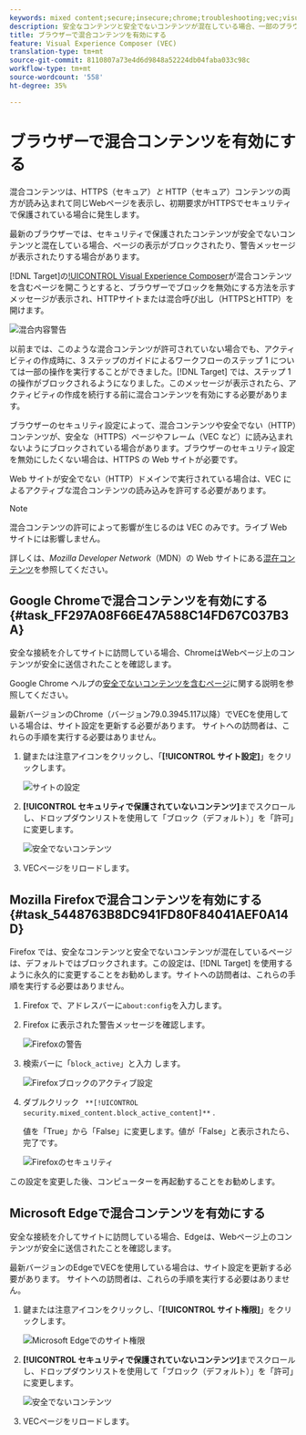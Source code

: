 ```yaml
---
keywords: mixed content;secure;insecure;chrome;troubleshooting;vec;visual experience composer;unsecure;http;https;firefox;internet explorer
description: 安全なコンテンツと安全でないコンテンツが混在している場合、一部のブラウザーではページの表示がブロックされます。
title: ブラウザーで混合コンテンツを有効にする
feature: Visual Experience Composer (VEC)
translation-type: tm+mt
source-git-commit: 8110807a73e4d6d9848a52224db04faba033c98c
workflow-type: tm+mt
source-wordcount: '558'
ht-degree: 35%

---
```



# ブラウザーで混合コンテンツを有効にする

混合コンテンツは、HTTPS（セキュア）*と* HTTP（セキュア）コンテンツの両方が読み込まれて同じWebページを表示し、初期要求がHTTPSでセキュリティで保護されている場合に発生します。

最新のブラウザーでは、セキュリティで保護されたコンテンツが安全でないコンテンツと混在している場合、ページの表示がブロックされたり、警告メッセージが表示されたりする場合があります。

[!DNL Target]の[!UICONTROL Visual Experience Composer](VEC)が混合コンテンツを含むページを開こうとすると、ブラウザーでブロックを無効にする方法を示すメッセージが表示され、HTTPサイトまたは混合呼び出し（HTTPSとHTTP）を開けます。

![混合内容警告](/help/c-experiences/c-visual-experience-composer/r-troubleshoot-composer/assets/mixed_content_warning.png)

以前までは、このような混合コンテンツが許可されていない場合でも、アクティビティの作成時に、3 ステップのガイドによるワークフローのステップ 1 については一部の操作を実行することができました。[!DNL Target] では、ステップ 1 の操作がブロックされるようになりました。このメッセージが表示されたら、アクティビティの作成を続行する前に混合コンテンツを有効にする必要があります。

ブラウザーのセキュリティ設定によって、混合コンテンツや安全でない（HTTP）コンテンツが、安全な（HTTPS）ページやフレーム（VEC など）に読み込まれないようにブロックされている場合があります。ブラウザーのセキュリティ設定を無効にしたくない場合は、HTTPS の Web サイトが必要です。

Web サイトが安全でない（HTTP）ドメインで実行されている場合は、VEC によるアクティブな混合コンテンツの読み込みを許可する必要があります。

>[!NOTE]
>
>混合コンテンツの許可によって影響が生じるのは VEC のみです。ライブ Web サイトには影響しません。

詳しくは、*Mozilla Developer Network*（MDN）の Web サイトにある[混在コンテンツ](https://developer.mozilla.org/en-US/docs/Web/Security/Mixed_content)を参照してください。

## Google Chromeで混合コンテンツを有効にする{#task_FF297A08F66E47A588C14FD67C037B3A}

安全な接続を介してサイトに訪問している場合、ChromeはWebページ上のコンテンツが安全に送信されたことを確認します。

Google Chrome ヘルプの[安全でないコンテンツを含むページ](https://support.google.com/chrome/answer/1342714?hl=en)に関する説明を参照してください。

最新バージョンのChrome（バージョン79.0.3945.117以降）でVECを使用している場合は、サイト設定を更新する必要があります。 サイトへの訪問者は、これらの手順を実行する必要はありません。

1. 鍵または注意アイコンをクリックし、「**[!UICONTROL サイト設定]**」をクリックします。

   ![サイトの設定](/help/c-experiences/c-visual-experience-composer/r-troubleshoot-composer/assets/site-settings.png)

1. **[!UICONTROL セキュリティで保護されていないコンテンツ]**&#x200B;までスクロールし、ドロップダウンリストを使用して「ブロック（デフォルト）」を「許可」に変更します。

   ![安全でないコンテンツ](/help/c-experiences/c-visual-experience-composer/r-troubleshoot-composer/assets/insecure-content.png)

1. VECページをリロードします。

## Mozilla Firefoxで混合コンテンツを有効にする{#task_5448763B8DC941FD80F84041AEF0A14D}

Firefox では、安全なコンテンツと安全でないコンテンツが混在しているページは、デフォルトではブロックされます。この設定は、[!DNL Target] を使用するように永久的に変更することをお勧めします。サイトへの訪問者は、これらの手順を実行する必要はありません。

1. Firefox で、アドレスバーに`about:config`を入力します。
1. Firefox に表示された警告メッセージを確認します。

   ![Firefoxの警告](/help/c-experiences/c-visual-experience-composer/r-troubleshoot-composer/assets/firefox.png)

1. 検索バーに「`block_active`」と入力 します。

   ![Firefoxブロックのアクティブ設定](/help/c-experiences/c-visual-experience-composer/r-troubleshoot-composer/assets/firefox3.png)

1. ダブルクリック ` **[!UICONTROL security.mixed_content.block_active_content]**` .

   値を「True」から「False」に変更します。値が「False」と表示されたら、完了です。

   ![Firefoxのセキュリティ](/help/c-experiences/c-visual-experience-composer/r-troubleshoot-composer/assets/firefox2.png)

この設定を変更した後、コンピューターを再起動することをお勧めします。

## Microsoft Edgeで混合コンテンツを有効にする

安全な接続を介してサイトに訪問している場合、Edgeは、Webページ上のコンテンツが安全に送信されたことを確認します。

最新バージョンのEdgeでVECを使用している場合は、サイト設定を更新する必要があります。 サイトへの訪問者は、これらの手順を実行する必要はありません。

1. 鍵または注意アイコンをクリックし、「**[!UICONTROL サイト権限]**」をクリックします。

   ![Microsoft Edgeでのサイト権限](/help/c-experiences/c-visual-experience-composer/r-troubleshoot-composer/assets/ms-edge.png)

1. **[!UICONTROL セキュリティで保護されていないコンテンツ]**&#x200B;までスクロールし、ドロップダウンリストを使用して「ブロック（デフォルト）」を「許可」に変更します。

   ![安全でないコンテンツ](/help/c-experiences/c-visual-experience-composer/r-troubleshoot-composer/assets/ms-edge-2.png)

1. VECページをリロードします。